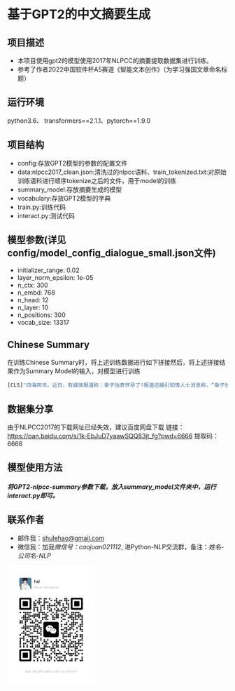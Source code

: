 # 基于GPT2的中文摘要生成


## 项目描述
- 本项目使用gpt2的模型使用2017年NLPCC的摘要提取数据集进行训练。
- 参考了作者2022中国软件杯A5赛道《智能文本创作》（为学习强国文章命名标题）

## 运行环境
python3.6、 transformers==2.1.1、pytorch==1.9.0

## 项目结构
- config:存放GPT2模型的参数的配置文件
- data:nlpcc2017_clean.json:清洗过的nlpcc语料、train_tokenized.txt:对原始训练语料进行顺序tokenize之后的文件，用于model的训练
- summary_model:存放摘要生成的模型
- vocabulary:存放GPT2模型的字典
- train.py:训练代码
- interact.py:测试代码


## 模型参数(详见config/model_config_dialogue_small.json文件)
- initializer_range: 0.02
- layer_norm_epsilon: 1e-05
- n_ctx: 300
- n_embd: 768
- n_head: 12
- n_layer: 10
- n_positions: 300
- vocab_size: 13317

## Chinese Summary
在训练Chinese Summary时，将上述训练数据进行如下拼接然后，将上述拼接结果作为Summary Model的输入，对模型进行训练
```python
[CLS]"四海网讯，近日，有媒体报道称：章子怡真怀孕了!报道还援引知情人士消息称，“章子怡怀孕大概四五个月，预产期是年底前后，现在已经不接工作了。”这到底是怎么回事?消息是真是假?针对此消息，23日晚8时30分，华西都市报记者迅速联系上了与章子怡家里关系极好的知情人士，这位人士向华西都市报记者证实说：“子怡这次确实怀孕了。她已经36岁了，也该怀孕了。章子怡怀上汪峰的孩子后，子怡的父母亲十分高兴。子怡的母亲，已开始悉心照料女儿了。子怡的预产期大概是今年12月底。”当晚9时，华西都市报记者为了求证章子怡怀孕消息，又电话联系章子怡的亲哥哥章子男，但电话通了，一直没有人<Paragraph>接听。有关章子怡怀孕的新闻自从2013年9月份章子怡和汪峰恋情以来，就被传N遍了!不过，时间跨入2015年，事情却发生着微妙的变化。2015年3月21日，章子怡担任制片人的电影《从天儿降》开机，在开机发布会上几张合影，让网友又燃起了好奇心：“章子怡真的怀孕了吗?”但后据证实，章子怡的“大肚照”只是影片宣传的噱头。过了四个月的7月22日，《太平轮》新一轮宣传，章子怡又被发现状态不佳，不时深呼吸，不自觉想捂住肚子，又觉得不妥。然后在8月的一天，章子怡和朋友吃饭，在酒店门口被风行工作室拍到了，疑似有孕在身!今年7月11日，汪峰本来在上海要举行演唱会，后来因为台风“灿鸿”取消了。而消息人士称，汪峰原来打算在演唱会上当着章子怡的面宣布重大消息，而且章子怡已经赴上海准备参加演唱会了，怎知遇到台风，只好延期，相信9月26日的演唱会应该还会有惊喜大白天下吧。"[SEP]"知情人透露章子怡怀孕后，父母很高兴。章母已开始悉心照料。据悉，预产期大概是12月底"[SEP]
```
## 数据集分享
由于NLPCC2017的下载网址已经失效，建议百度网盘下载
链接：https://pan.baidu.com/s/1k-EbJuD7yaawSQQ83jt_fg?pwd=6666 
提取码：6666
## 模型使用方法
##### 将GPT2-nlpcc-summary参数下载，放入summary_model文件夹中，运行interact.py即可。
## 联系作者
- 邮件我：shulehao@gmail.com
- 微信我：加我*微信号：caojuan021112*, 进Python-NLP交流群，备注：*姓名-公司名-NLP*

<img src="docs/wechat.jpg" width="200" />